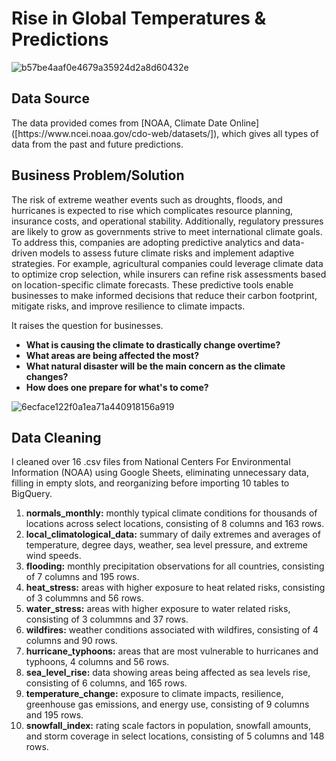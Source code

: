 <h1> Rise in Global Temperatures & Predictions </h1>

![b57be4aaf0e4679a35924d2a8d60432e](https://github.com/user-attachments/assets/3a92f6ee-a11d-4e23-99ca-8dbf54e11aae)

<h2> Data Source </h2>
The data provided comes from [NOAA, Climate Date Online]([https://www.ncei.noaa.gov/cdo-web/datasets/]), which gives all types of data from the past and future predictions.

<h2> Business Problem/Solution </h2>

The risk of extreme weather events such as droughts, floods, and hurricanes is expected to rise which complicates resource planning, insurance costs, and operational stability. Additionally, regulatory pressures are likely to grow as governments strive to meet international climate goals. To address this, companies are adopting predictive analytics and data-driven models to assess future climate risks and implement adaptive strategies. For example, agricultural companies could leverage climate data to optimize crop selection, while insurers can refine risk assessments based on location-specific climate forecasts. These predictive tools enable businesses to make informed decisions that reduce their carbon footprint, mitigate risks, and improve resilience to climate impacts.

It raises the question for businesses. 
<b> 
- What is causing the climate to drastically change overtime? 
- What areas are being affected the most?
- What natural disaster will be the main concern as the climate changes?
- How does one prepare for what's to come?
</b>

![6ecface122f0a1ea71a440918156a919](https://github.com/user-attachments/assets/443c4d0c-7df8-4eeb-ae3a-a466d6a9cb5c)

<h2> Data Cleaning </h2>

I cleaned over 16 .csv files from National Centers For Environmental Information (NOAA) using Google Sheets, eliminating unnecessary data, filling in empty slots, and reorganizing before importing 10 tables to BigQuery.

1. <b>normals_monthly:</b> monthly typical climate conditions for thousands of locations across select locations, consisting of 8 columns and 163 rows.
2. <b>local_climatological_data:</b> summary of daily extremes and averages of temperature, degree days, weather, sea level pressure, and extreme wind speeds.
3. <b>flooding:</b> monthly precipitation observations for all countries, consisting of 7 columns and 195 rows.
4. <b>heat_stress:</b> areas with higher exposure to heat related risks, consisting of 3 colummns and 56 rows.
5. <b>water_stress:</b> areas with higher exposure to water related risks, consisting of 3 colummns and 37 rows.
6. <b>wildfires:</b> weather conditions associated with wildfires, consisting of 4 columns and 90 rows.
7. <b>hurricane_typhoons:</b> areas that are most vulnerable to hurricanes and typhoons, 4 columns and 56 rows.
8. <b>sea_level_rise:</b> data showing areas being affected as sea levels rise, consisting of 6 columns, and 165 rows.
9. <b>temperature_change:</b> exposure to climate impacts, resilience, greenhouse gas emissions, and energy use, consisting of 9 columns and 195 rows.
10. <b>snowfall_index:</b> rating scale factors in population, snowfall amounts, and storm coverage in select locations, consisting of 5 columns and 148 rows.


